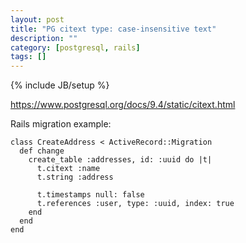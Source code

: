 ```yaml
---
layout: post
title: "PG citext type: case-insensitive text"
description: ""
category: [postgresql, rails]
tags: []
---
```

{% include JB/setup %}

<https://www.postgresql.org/docs/9.4/static/citext.html>

Rails migration example:

    class CreateAddress < ActiveRecord::Migration
      def change
        create_table :addresses, id: :uuid do |t|
          t.citext :name
          t.string :address

          t.timestamps null: false
          t.references :user, type: :uuid, index: true
        end
      end
    end

